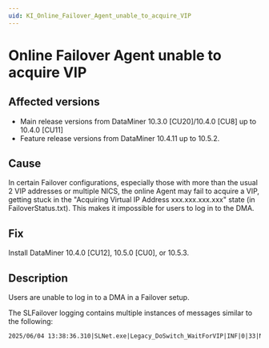 ```yaml
---
uid: KI_Online_Failover_Agent_unable_to_acquire_VIP
---
```


# Online Failover Agent unable to acquire VIP

## Affected versions

- Main release versions from DataMiner 10.3.0 [CU20]/10.4.0 [CU8] up to 10.4.0 [CU11]
- Feature release versions from DataMiner 10.4.11 up to 10.5.2.

## Cause

In certain Failover configurations, especially those with more than the usual 2 VIP addresses or multiple NICS, the online Agent may fail to acquire a VIP, getting stuck in the "Acquiring Virtual IP Address xxx.xxx.xxx.xxx" state (in FailoverStatus.txt). This makes it impossible for users to log in to the DMA.

## Fix

Install DataMiner 10.4.0 [CU12], 10.5.0 [CU0], or 10.5.3.<!--RN 42280-->

## Description

Users are unable to log in to a DMA in a Failover setup.

The SLFailover logging contains multiple instances of messages similar to the following:

```txt
2025/06/04 13:38:36.310|SLNet.exe|Legacy_DoSwitch_WaitForVIP|INF|0|33|NOT switching state: Cannot claim DataMiner Failover IP 192.168.185.4/10.0.8.89/10.0.21.120 (still reachable; not local)
```
